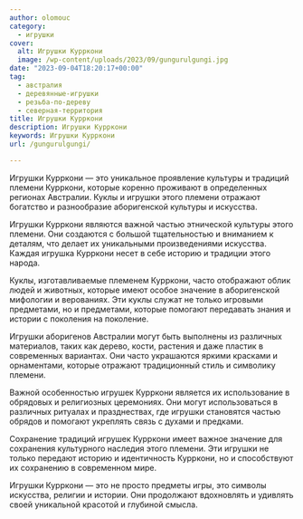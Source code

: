 ```yaml
---
author: olomouc
category:
  - игрушки
cover:
  alt: Игрушки Курркони
  image: /wp-content/uploads/2023/09/gungurulgungi.jpg
date: "2023-09-04T18:20:17+00:00"
tag:
  - австралия
  - деревянные-игрушки
  - резьба-по-дереву
  - северная-территория
title: Игрушки Курркони
description: Игрушки Курркони
keywords: Игрушки Курркони
url: /gungurulgungi/

---
```

Игрушки Курркони — это уникальное проявление культуры и традиций племени Курркони, которые коренно проживают в определенных регионах Австралии. Куклы и игрушки этого племени отражают богатство и разнообразие аборигенской культуры и искусства.

Игрушки Курркони являются важной частью этнической культуры этого племени. Они создаются с большой тщательностью и вниманием к деталям, что делает их уникальными произведениями искусства. Каждая игрушка Курркони несет в себе историю и традиции этого народа.

Куклы, изготавливаемые племенем Курркони, часто отображают облик людей и животных, которые имеют особое значение в аборигенской мифологии и верованиях. Эти куклы служат не только игровыми предметами, но и предметами, которые помогают передавать знания и истории с поколения на поколение.

Игрушки аборигенов Австралии могут быть выполнены из различных материалов, таких как дерево, кости, растения и даже пластик в современных вариантах. Они часто украшаются яркими красками и орнаментами, которые отражают традиционный стиль и символику племени.

Важной особенностью игрушек Курркони является их использование в обрядовых и религиозных церемониях. Они могут использоваться в различных ритуалах и празднествах, где игрушки становятся частью обрядов и помогают укреплять связь с духами и предками.

Сохранение традиций игрушек Курркони имеет важное значение для сохранения культурного наследия этого племени. Эти игрушки не только передают историю и идентичность Курркони, но и способствуют их сохранению в современном мире.

Игрушки Курркони — это не просто предметы игры, это символы искусства, религии и истории. Они продолжают вдохновлять и удивлять своей уникальной красотой и глубиной смысла.
